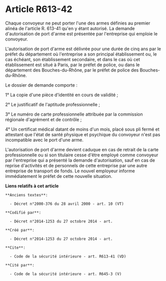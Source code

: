 # Article R613-42

Chaque convoyeur ne peut porter l'une des armes définies au premier alinéa de l'article R. 613-41 qu'en y étant autorisé. La
demande d'autorisation de port d'arme est présentée par l'entreprise qui emploie le convoyeur. 

L'autorisation de port d'arme est délivrée pour une durée de cinq ans par le préfet du département où l'entreprise a son
principal établissement ou, le cas échéant, son établissement secondaire, et dans le cas où cet établissement est situé à
Paris, par le préfet de police, ou dans le département des Bouches-du-Rhône, par le préfet de police des Bouches-du-Rhône. 

Le dossier de demande comporte : 

1° La copie d'une pièce d'identité en cours de validité ; 

2° Le justificatif de l'aptitude professionnelle ; 

3° Le numéro de carte professionnelle attribuée par la commission régionale d'agrément et de contrôle ; 

4° Un certificat médical datant de moins d'un mois, placé sous pli fermé et attestant que l'état de santé physique et
psychique du convoyeur n'est pas incompatible avec le port d'une arme. 

L'autorisation de port d'arme devient caduque en cas de retrait de la carte professionnelle ou si son titulaire cesse d'être
employé comme convoyeur par l'entreprise qui a présenté la demande d'autorisation, sauf en cas de reprise d'activités et de
personnels de cette entreprise par une autre entreprise de transport de fonds. Le nouvel employeur informe immédiatement le
préfet de cette nouvelle situation.

**Liens relatifs à cet article**

	**Anciens textes**:

	  - Décret n°2000-376 du 28 avril 2000 - art. 10 (VT)

	**Codifié par**:

	  - Décret n°2014-1253 du 27 octobre 2014 - art.

	**Créé par**:

	  - Décret n°2014-1253 du 27 octobre 2014 - art.

	**Cite**:

	  - Code de la sécurité intérieure - art. R613-41 (VD)

	**Cité par**:

	  - Code de la sécurité intérieure - art. R645-3 (V)
